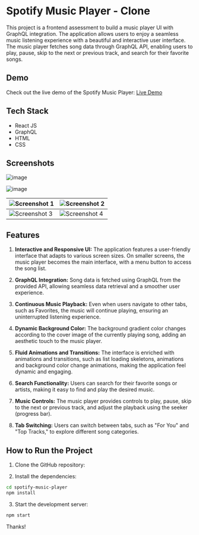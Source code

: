 # Spotify Music Player - Clone

This project is a frontend assessment to build a music player UI with GraphQL integration. The application allows users to enjoy a seamless music listening experience with a beautiful and interactive user interface. The music player fetches song data through GraphQL API, enabling users to play, pause, skip to the next or previous track, and search for their favorite songs.

## Demo

Check out the live demo of the Spotify Music Player: [Live Demo](https://spotify-clone-tan-theta.vercel.app/)

## Tech Stack

- React JS
- GraphQL
- HTML
- CSS

## Screenshots

![image](https://github.com/Grovercode/Spotify/assets/57047418/bc410d3c-1cd5-4644-913a-c81fee0036a1)

![image](https://github.com/Grovercode/Spotify/assets/57047418/d979e543-78ba-4279-93d7-104ddb7aea7b)

![Screenshot 1](https://github.com/Grovercode/Spotify/assets/57047418/1b8eea82-9ef8-4e7b-b05d-f46e2c10c7fb) | ![Screenshot 2](https://github.com/Grovercode/Spotify/assets/57047418/fad69b88-85b7-41c2-83d7-01976ee55ef8)
--- | ---
![Screenshot 3](https://github.com/Grovercode/Spotify/assets/57047418/5cdad855-4642-414f-ba6a-573a12d16b9c) | ![Screenshot 4](https://github.com/Grovercode/Spotify/assets/57047418/77d0761f-44fd-48cb-ba8e-fb4bc3a6b9be)




## Features

1. **Interactive and Responsive UI:** The application features a user-friendly interface that adapts to various screen sizes. On smaller screens, the music player becomes the main interface, with a menu button to access the song list.

2. **GraphQL Integration:** Song data is fetched using GraphQL from the provided API, allowing seamless data retrieval and a smoother user experience.

3. **Continuous Music Playback:** Even when users navigate to other tabs, such as Favorites, the music will continue playing, ensuring an uninterrupted listening experience.

4. **Dynamic Background Color:** The background gradient color changes according to the cover image of the currently playing song, adding an aesthetic touch to the music player.

5. **Fluid Animations and Transitions:** The interface is enriched with animations and transitions, such as list loading skeletons, animations and background color change animations, making the application feel dynamic and engaging.

6. **Search Functionality:** Users can search for their favorite songs or artists, making it easy to find and play the desired music.

7. **Music Controls:** The music player provides controls to play, pause, skip to the next or previous track, and adjust the playback using the seeker (progress bar).

8. **Tab Switching:** Users can switch between tabs, such as "For You" and "Top Tracks," to explore different song categories.

## How to Run the Project

1. Clone the GitHub repository:

2. Install the dependencies:
```bash
cd spotify-music-player
npm install
```
3. Start the development server:
```bash
npm start
```

Thanks!
